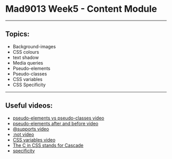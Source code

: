 # Mad9013 Week5 - Content Module

---
## Topics:
* Background-images
* CSS colours
* text shadow
* Media queries
* Pseudo-elements
* Pseudo-classes
* CSS variables
* CSS Specificity

---
## Useful videos:
* [pseudo-elements vs pseudo-classes video](https://www.youtube.com/watch?v=0VDx1570X3U)
* [pseudo-elements after and before video](https://www.youtube.com/watch?v=9chejj2-x8s)
* [@supports video](https://www.youtube.com/watch?v=p9fyYspw1YI)
* [:not video](https://www.youtube.com/watch?v=u9SmKI7BXl4)
* [CSS variables video](https://www.youtube.com/watch?v=xeMMAx7hWYQ)
* [The C in CSS stands for Cascade](https://www.youtube.com/embed/PigxOyVDIQg)
* [specificity](https://www.youtube.com/embed/Kz_S4Nk4qyI)
